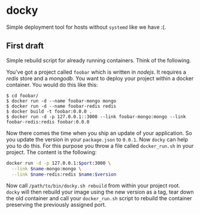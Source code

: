 # docky

Simple deployment tool for hosts without `systemd` like we have :(.

## First draft

Simple rebuild script for already running containers. Think of the following.

You've got a project called `foobar` which is written in *nodejs*. It requires a
*redis* store and a *mongodb*. You want to deploy your project within a docker
container. You would do this like this:

    $ cd foobar/
    $ docker run -d --name foobar-mongo mongo
    $ docker run -d --name foobar-redis redis
    $ docker build -t foobar:0.0.0 .
    $ docker run -d -p 127.0.0.1::3000 --link foobar-mongo:mongo --link foobar-redis:redis foobar:0.0.0

Now there comes the time when you ship an update of your application. So you
update the version in your `package.json` to `0.0.1`. Now `docky` can help you
to do this. For this purpose you throw a file called `docker_run.sh` in your
project. The content is the following:

```sh
docker run -d -p 127.0.0.1:$port:3000 \
  --link $name-mongo:mongo \
  --link $name-redis:redis $name:$version
```

Now call `/path/to/bin/docky.sh rebuild` from within your project root. `docky` will then rebuild
your image using the new version as a tag, tear down the old container and call
your `docker_run.sh` script to rebuild the container preserving the previously
assigned port.
